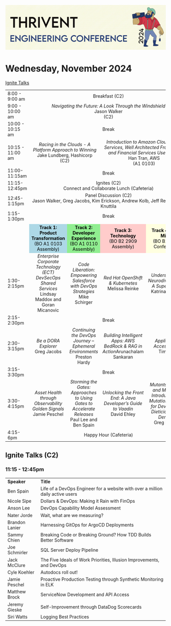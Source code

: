 ![Conference Logo](conference-logo.png)
# Wednesday, November 2024

[Ignite Talks](#ignite-talks-c2)

<table>
    <tr>
        <td width="150px">8:00 - 9:00 am</td>
        <td width="600px" align="center" colspan="4">Breakfast (C2)</td>
    </tr>
    <tr>
        <td width="150px">9:00 - 10:00 am</td>
        <td width="600px" align="center" colspan="4"><i>Navigating the Future: A Look Through the Windshield</i><br> Jason Walker <br> (C2)
        </td>
    </tr>
    <tr>
        <td width="150px">10:00 - 10:15 am</td>
        <td width="600px" align="center" colspan="4">Break</td>
    </tr>
    <tr>
        <td width="150px">10:15 - 11:00 am</td>
        <td width="300px" align="center" colspan="2"><i>Racing in the Clouds - A Platform Approach to Winning</i><br>Jake Lundberg, Hashicorp<br>(C2)</td>
        <td width="300px" align="center" colspan="2"><i>Introduction to Amazon Cloud: Core Services, Well Architected Framework and Financial Services Use Cases</i><br>Han Tran, AWS<br>(A1 0103)</td>
    </tr>
    <tr>
        <td width="150px">11:00-11:15am</td>
        <td width="600px" align="center" colspan="4">Break</td>
    </tr>
    <tr>
        <td width="150px">11:15-12:45pm</td>
        <td width="600px" align="center" colspan="4">Ignites (C2)<br>Connect and Collaborate Lunch (Cafeteria)</td>
    </tr>
    <tr>
        <td width="150px">12:45-1:15pm</td>
        <td width="600px" align="center" colspan="4">Panel Discussion (C2)<br>
        Jason Walker, Greg Jacobs, Kim Erickson, Andrew Kolb, Jeff Relien, Reid Knuttila</td>
    </tr>
    <tr>
        <td width="150px">1:15-1:30pm</td>
        <td width="600px" align="center" colspan="4">Break</td>
    </tr>
    <tr>
        <td colspan="5"></td>
    </tr>
    <tr>
        <td width="150px"></td>
        <td width="150px" align="center" bgcolor="#ADD8E6" style="color:black;"><b>Track 1: Product Transformation</b><br>(BO A1 0103 Assembly)</td>
        <td width="150px" align="center" bgcolor="#90EE90" style="color:black;"><b>Track 2: Developer Experience</b><br>(BO A1 0110 Assembly)</td>
        <td width="150px" align="center" bgcolor="#FFCCCB" style="color:black;"><b>Track 3: Technology</b><br>(BO B2 2909 Assembly)</td>
        <td width="150px" align="center" bgcolor="#FFFFE0" style="color:black;"><b>Track 4: Party Mix…</b><br>(BO B2 1815 Conference)</td>
    </tr>
    <tr>
        <td width="150px">1:30-2:15pm</td>
        <td width="150px" align="center"><i>Enterprise Corporate Technology (ECT)<br>DevSecOps Shared Services</i><br>Lindsay Maddox and Goran Micanovic</td>
        <td width="150px" align="center"><i>Code Liberation: Empowering Salesforce with DevOps Strategies</i><br>Mike Schirger</td>
        <td width="150px" align="center"><i>Red Hat OpenShift & Kubernetes</i><br>Melissa Reinke</td>
        <td width="150px" align="center"><i>Understanding Neurodivergence: A Superpower</i><br>Katrina Somsel</td> 
    </tr>
    <tr>
        <td width="150px">2:15-2:30pm</td>
        <td width="600px" align="center" colspan="4">Break</td>
    </tr>
    <tr>
        <td width="150px">2:30-3:15pm</td>
        <td width="150px" align="center"><i>Be a DORA Explorer</i><br>Greg Jacobs</td>
        <td width="150px" align="center"><i>Continuing the DevOps Journey – Ephemeral Environments</i><br>Preston Hardy</td>
        <td width="150px" align="center"><i>Building Intelligent Apps: AWS BedRock & RAG in Action</i>Arunachalam Sankaran</td>
        <td width="150px" align="center"><i>Application Accessibility</i><br>Tim Lim</td>
    </tr>
    <tr>
        <td width="150px">3:15-3:30pm</td>
        <td width="600px" align="center" colspan="4">Break</td>
    </tr>
    <tr>
        <td width="150px">3:30-4:15pm</td>   
        <td width="150px" align="center"><i>Asset Health through Observability Golden Signals</i><br>Jamie Peschel</td> 
        <td width="150px" align="center"><i>Storming the Gates: Approaches to Using Gates to Accelerate Releases</i><br>Paul Lee and Ben Spain</td>
        <td width="150px" align="center"><i>Unlocking the Front End: A Java Developer’s Guide to Vaadin</i><br>David Ehley</td>
        <td width="150px" align="center"><i>Mutants, Mania, and Mischief: Introduction to Mutation Testing for Developers, Dieticians, and Dentists</i><br>Greg Mumm</td>
    </tr>
    <tr>
        <td width="150px">4:15-6pm</td>
        <td width="600px" align="center" colspan="4">Happy Hour (Cafeteria)</td>
    </tr>
</table>

## Ignite Talks (C2)
### 11:15 - 12:45pm

<table>
    <tr>
        <td><b>Speaker</b></td>
        <td><b>Title</b></td>
    </tr>
    <tr>
        <td>Ben Spain</td>
        <td>Life of a DevOps Engineer for a website with over a million daily active users</td>
    </tr>
    <tr>
        <td>Nicole Sipe</td>
        <td>Dollars & DevOps: Making it Rain with FinOps</td>
    </tr>
    <tr>
        <td>Anson Lee</td>
        <td>DevOps Capability Model Assessment</td>
    </tr>
    <tr>
        <td>Nater Jorde</td>
        <td>Wait, what are we measuring?</td>
    </tr>
    <tr>
        <td>Brandon Lanier</td>
        <td>Harnessing GitOps for ArgoCD Deployments</td>
    </tr>
    <tr>
        <td>Sammy Chien</td>
        <td>Breaking Code or Breaking Ground? How TDD Builds Better Software</td>
    </tr>
    <tr>
        <td>Joe Schmirler</td>
        <td>SQL Server Deploy Pipeline</td>
    </tr>
    <tr>
        <td>Jack McClure</td>
        <td>The Five Ideals of Work Priorities, Illusion Improvements, and DevOps</td>
    </tr>
    <tr>
        <td>Cyle Koehler</td>
        <td>Autodocs roll out!</td>
    </tr>
    <tr>
        <td>Jamie Peschel</td>
        <td>Proactive Production Testing through Synthetic Monitoring in ELK</td>
    </tr>
    <tr>
        <td>Matthew Brock</td>
        <td>ServiceNow Development and API Access</td>
    </tr>
    <tr>
        <td>Jeremy Gieske</td>
        <td>Self-Improvement through DataDog Scorecards</td>
    </tr>
    <tr>
        <td>Siri Watts</td>
        <td>Logging Best Practices</td>
    </tr>
</table>
